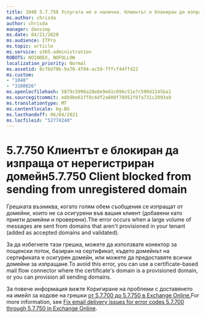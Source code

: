 ```yaml
---
title: 1048 5.7.750 Услугата не е налична. Клиентът е блокиран да изпраща от нерегистрирани домейни
ms.author: chrisda
author: chrisda
manager: dansimp
ms.date: 04/21/2020
ms.audience: ITPro
ms.topic: article
ms.service: o365-administration
ROBOTS: NOINDEX, NOFOLLOW
localization_priority: Normal
ms.assetid: 8cf6d70b-9a78-4f04-ac59-7ffcf44ffd22
ms.custom:
- "1048"
- "3100026"
ms.openlocfilehash: 5879c5996a28e8e9e61c696c51e7c590d1245ba1
ms.sourcegitcommit: edb9be61ff8c4df2a600f70952f6fa731c2093a9
ms.translationtype: MT
ms.contentlocale: bg-BG
ms.lasthandoff: 06/04/2021
ms.locfileid: "52774240"
---
```

# <a name="57750-client-blocked-from-sending-from-unregistered-domain"></a><span data-ttu-id="dcd49-103">5.7.750 Клиентът е блокиран да изпраща от нерегистриран домейн</span><span class="sxs-lookup"><span data-stu-id="dcd49-103">5.7.750 Client blocked from sending from unregistered domain</span></span>

<span data-ttu-id="dcd49-104">Грешката възниква, когато голям обем съобщения се изпращат от домейни, които не са осигурени във вашия клиент (добавени като приети домейни и проверени).</span><span class="sxs-lookup"><span data-stu-id="dcd49-104">The error occurs when a large volume of messages are sent from domains that aren't provisioned in your tenant (added as accepted domains and validated).</span></span>

<span data-ttu-id="dcd49-105">За да избегнете тази грешка, можете да използвате конектор за пощенски поток, базиран на сертификат, където домейнът на сертификата е осигурен домейн, или можете да предоставяте всички домейни за изпращане.</span><span class="sxs-lookup"><span data-stu-id="dcd49-105">To avoid this error, you can use a certificate-based mail flow connector where the certificate's domain is a provisioned domain, or you can provision all sending domains.</span></span>

<span data-ttu-id="dcd49-106">За повече информация вижте Коригиране на проблеми с доставянето на имейл за кодове на грешки [от 5.7.700 до 5.7.750 в Exchange Online.](https://go.microsoft.com/fwlink/?linkid=2164955)</span><span class="sxs-lookup"><span data-stu-id="dcd49-106">For more information, see [Fix email delivery issues for error codes 5.7.700 through 5.7.750 in Exchange Online](https://go.microsoft.com/fwlink/?linkid=2164955).</span></span>